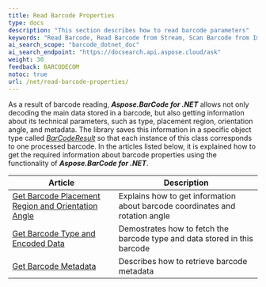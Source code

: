 ```yaml
---
title: Read Barcode Properties
type: docs
description: "This section describes how to read barcode parameters"
keywords: "Read Barcode, Read Barcode from Stream, Scan Barcode from Image, Many Barcodes in One Image, Read PDF417 Barcode, Read PDF417 Metadata, Read Qr Code, Read QR Code Metadata, QR Code Structured Append, Aspose.BarCode, Read Barcode C#"
ai_search_scope: "barcode_dotnet_doc"
ai_search_endpoint: "https://docsearch.api.aspose.cloud/ask"
weight: 30
feedback: BARCODECOM
notoc: true
url: /net/read-barcode-properties/
---
```

  
As a result of barcode reading, ***Aspose.BarCode for .NET*** allows not only decoding the main data stored in a barcode, but also getting information about its technical parameters, such as type, placement region, orientation angle, and metadata. The library saves this information in a specific object type called [*BarCodeResult*](https://reference.aspose.com/barcode/net/aspose.barcode.barcoderecognition/barcoderesult) so that each instance of this class corresponds to one processed barcode. In the articles listed below, it is explained how to get the required information about barcode properties using the functionality of ***Aspose.BarCode for .NET***.

|Article|Description|
|---|---|
|[Get Barcode Placement Region and Orientation Angle](/barcode/net/get-placement-and-orientation/)|Explains how to get information about barcode coordinates and rotation angle|
|[Get Barcode Type and Encoded Data](/barcode/net/get-barcode-type-and-data/)|Demostrates how to fetch the barcode type and data stored in this barcode|
|[Get Barcode Metadata](/barcode/net/read-barcode-metadata/)|Describes how to retrieve barcode metadata|
  




